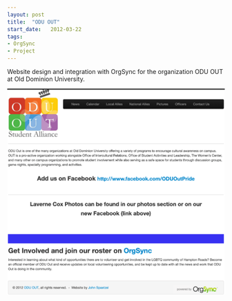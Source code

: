 ```yaml
---
layout: post
title:  "ODU OUT"
start_date:   2012-03-22
tags:
- OrgSync
- Project
---
```


Website design and integration with OrgSync for the organization ODU OUT at Old Dominion University.

![ODUOUT Screenshot](./assets/oduout-screenshot.png)